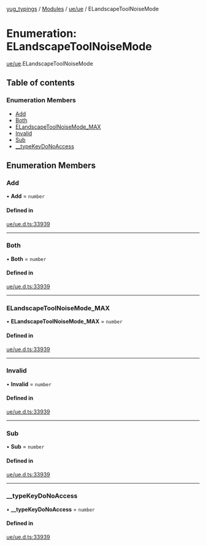 [yug_typings](../README.md) / [Modules](../modules.md) / [ue/ue](../modules/ue_ue.md) / ELandscapeToolNoiseMode

# Enumeration: ELandscapeToolNoiseMode

[ue/ue](../modules/ue_ue.md).ELandscapeToolNoiseMode

## Table of contents

### Enumeration Members

- [Add](ue_ue.ELandscapeToolNoiseMode.md#add)
- [Both](ue_ue.ELandscapeToolNoiseMode.md#both)
- [ELandscapeToolNoiseMode\_MAX](ue_ue.ELandscapeToolNoiseMode.md#elandscapetoolnoisemode_max)
- [Invalid](ue_ue.ELandscapeToolNoiseMode.md#invalid)
- [Sub](ue_ue.ELandscapeToolNoiseMode.md#sub)
- [\_\_typeKeyDoNoAccess](ue_ue.ELandscapeToolNoiseMode.md#__typekeydonoaccess)

## Enumeration Members

### Add

• **Add** = `number`

#### Defined in

[ue/ue.d.ts:33939](https://github.com/YugMetaverse/yug_typings/blob/25cad34/ue/ue.d.ts#L33939)

___

### Both

• **Both** = `number`

#### Defined in

[ue/ue.d.ts:33939](https://github.com/YugMetaverse/yug_typings/blob/25cad34/ue/ue.d.ts#L33939)

___

### ELandscapeToolNoiseMode\_MAX

• **ELandscapeToolNoiseMode\_MAX** = `number`

#### Defined in

[ue/ue.d.ts:33939](https://github.com/YugMetaverse/yug_typings/blob/25cad34/ue/ue.d.ts#L33939)

___

### Invalid

• **Invalid** = `number`

#### Defined in

[ue/ue.d.ts:33939](https://github.com/YugMetaverse/yug_typings/blob/25cad34/ue/ue.d.ts#L33939)

___

### Sub

• **Sub** = `number`

#### Defined in

[ue/ue.d.ts:33939](https://github.com/YugMetaverse/yug_typings/blob/25cad34/ue/ue.d.ts#L33939)

___

### \_\_typeKeyDoNoAccess

• **\_\_typeKeyDoNoAccess** = `number`

#### Defined in

[ue/ue.d.ts:33939](https://github.com/YugMetaverse/yug_typings/blob/25cad34/ue/ue.d.ts#L33939)
